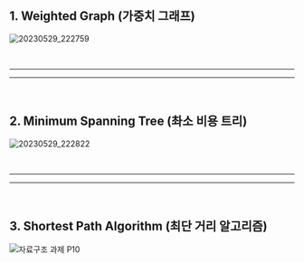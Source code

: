 ## 1. Weighted Graph (가중치 그래프)

![20230529_222759](https://github.com/p1364yeaji/2023DataStructure/assets/126933499/ec63ae4f-9a34-4bd9-b5f1-249ba3fb85aa)

<br>

-----
-----

<br>

## 2. Minimum Spanning Tree (촤소 비용 트리)

![20230529_222822](https://github.com/p1364yeaji/2023DataStructure/assets/126933499/2b7757c1-2360-4700-be56-ea88c666b139)

<br>

-----
-----

<br>

## 3. Shortest Path Algorithm (최단 거리 알고리즘)

![자료구조 과제 P10](https://github.com/p1364yeaji/2023DataStructure/assets/126933499/b3740084-04a8-4cf4-a9d9-5576b13e91ca)
